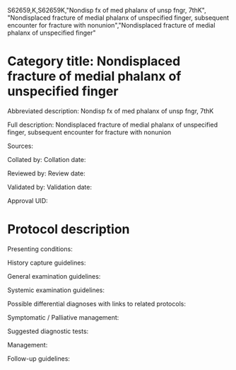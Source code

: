 S62659,K,S62659K,"Nondisp fx of med phalanx of unsp fngr, 7thK", "Nondisplaced fracture of medial phalanx of unspecified finger, subsequent encounter for fracture with nonunion","Nondisplaced fracture of medial phalanx of unspecified finger"
# Category title: Nondisplaced fracture of medial phalanx of unspecified finger

Abbreviated description: Nondisp fx of med phalanx of unsp fngr, 7thK

Full description: Nondisplaced fracture of medial phalanx of unspecified finger, subsequent encounter for fracture with nonunion

Sources:

Collated by:
Collation date:

Reviewed by:
Review date:

Validated by:
Validation date:

Approval UID:

# Protocol description

Presenting conditions:

History capture guidelines:

General examination guidelines:

Systemic examination guidelines:

Possible differential diagnoses with links to related protocols:

Symptomatic / Palliative management:

Suggested diagnostic tests:

Management:

Follow-up guidelines:
